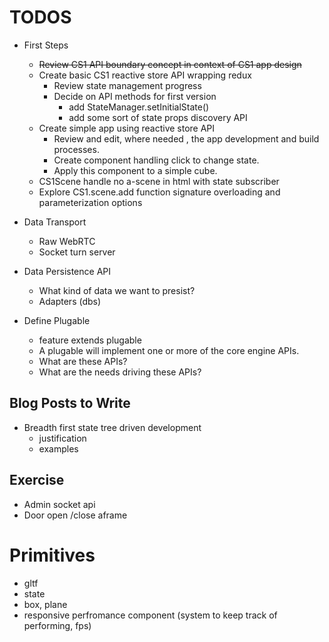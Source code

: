 # TODOS

- First Steps

  - ~~Review CS1 API boundary concept in context of CS1 app design~~
  - Create basic CS1 reactive store API wrapping redux
    - Review state management progress
    - Decide on API methods for first version
      - add StateManager.setInitialState()
      - add some sort of state props discovery API
  - Create simple app using reactive store API
    - Review and edit, where needed , the app development and build processes.
    - Create component handling click to change state.
    - Apply this component to a simple cube.
  - CS1Scene handle no a-scene in html with state subscriber
  - Explore CS1.scene.add function signature overloading and parameterization options

- Data Transport
  - Raw WebRTC
  - Socket turn server
- Data Persistence API
  - What kind of data we want to presist?
  - Adapters (dbs)
- Define Plugable
  - feature extends plugable
  - A plugable will implement one or more of the core engine APIs.
  - What are these APIs?
  - What are the needs driving these APIs?


## Blog Posts to Write

  - Breadth first state tree driven development
    - justification
    - examples


## Exercise

- Admin socket api
- Door open /close aframe

# Primitives

- gltf
- state
- box, plane
- responsive perfromance component (system to keep track of performing, fps)
